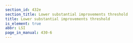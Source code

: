 ```yaml
---
section_id: 432e
section_title: Lower substantial improvements threshold
title: Lower substantial improvements threshold
is_element: true
abbr: LSI
page_in_manual: 430-6
---
```

